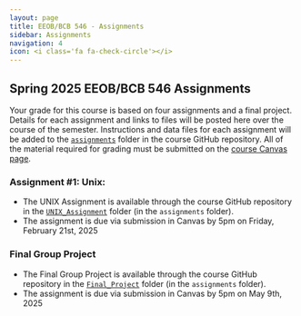 ```yaml
---
layout: page
title: EEOB/BCB 546 - Assignments
sidebar: Assignments
navigation: 4
icon: <i class='fa fa-check-circle'></i>
---
```


## Spring 2025 EEOB/BCB 546 Assignments

Your grade for this course is based on four assignments and a final project. Details for each assignment and links to files will be posted here over the course of the semester.
Instructions and data files for each assignment will be added to the [`assignments`](https://github.com/EEOB-BioData/BCB546_Spring2025/tree/main/assignments) folder in the course
GitHub repository.
All of the material required for grading must be submitted on the [course Canvas page](https://canvas.iastate.edu/courses/117408).

### Assignment #1: Unix:

* The UNIX Assignment is available through the course GitHub repository in the [`UNIX_Assignment`](https://github.com/EEOB-BioData/BCB546_Spring2025/tree/main/assignments/UNIX_Assignment) folder (in the `assignments` folder).
* The assignment is due via submission in Canvas by 5pm on Friday, February 21st, 2025

### Final Group Project

* The Final Group Project is available through the course GitHub repository in the [`Final_Project`](https://github.com/EEOB-BioData/BCB546_Spring2025/tree/main/assignments/Final_Project) folder (in the `assignments` folder).
* The assignment is due via submission in Canvas by 5pm on May 9th, 2025

<!--
* The UNIX Assignment is available through the course GitHub repository in the [`UNIX_Assignment`](https://github.com/EEOB-BioData/BCB546_Spring2024/tree/main/assignments/UNIX_Assignment) folder (in the `assignments` folder).
* The assignment is due via submission in Canvas by 5pm on Friday, February 16th


### Assignment #2: R

* The R Assignment is available through the course GitHub repository in the [`R_Assignment`](https://github.com/EEOB-BioData/BCB546_Spring2024/tree/main/assignments/R_Assignment) folder (in the `assignments` folder).
* Read the assignment document for the submission process.

### Assignment #3: Data Management Plans

* The instructions for the DMP assignment are available on the course GitHub repository in the [`DMP_Assignment`](https://github.com/EEOB-BioData/BCB546_Spring2024/tree/main/assignments/DMP_Assignment) folder (in the `assignments` folder).
* The assignment is due via submission in Canvas by the end of the day on April 12, 2024


### Assignment #4: Python

* The instructions for the Python assignment are available on the course GitHub repository in the [`Python_Assignment`](https://github.com/EEOB-BioData/BCB546_Spring2024/tree/main/assignments/Python_Assignment) folder (in the `assignments` folder).
* The assignment is due via submission in Canvas by the end of the day on May 1, 2024

### Final Group Project

* The Final Group Project is available through the course GitHub repository in the [`Final_Project`](https://github.com/EEOB-BioData/BCB546_Spring2023/tree/main/assignments/Final_Project) folder (in the `assignments` folder).
* The assignment is due via submission in Canvas by 5pm on May 5th

-->

